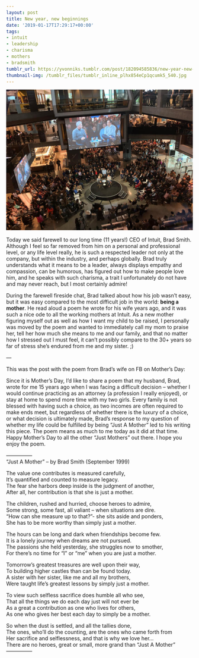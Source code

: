 ```yaml
---
layout: post
title: New year, new beginnings
date: '2019-01-17T17:29:17+00:00'
tags:
- intuit
- leadership
- charisma
- mothers
- bradsmith
tumblr_url: https://yvonniks.tumblr.com/post/182094585836/new-year-new-beginnings
thumbnail-img: /tumblr_files/tumblr_inline_plhx854eCp1qcumk5_540.jpg
---
```

![](/tumblr_files/tumblr_inline_plhx854eCp1qcumk5_540.jpg)

Today we said farewell to our long time (11 years!) CEO of Intuit, Brad Smith. Although I feel so far removed from him on a personal and professional level, or any life level really, he is such a respected leader not only at the company, but within the industry, and perhaps globally. Brad truly understands what it means to be a leader, always displays empathy and compassion, can be humorous, has figured out how to make people love him, and he speaks with such charisma, a trait I unfortunately do not have and may never reach, but I most certainly admire!&nbsp;

During the farewell fireside chat, Brad talked about how his job wasn’t easy, but it was easy compared to the most difficult job in the world: **being a mother**. He read aloud a poem he wrote for his wife years ago, and it was such a nice ode to all the working mothers at Intuit. As a new mother figuring myself out as well as how I want my child to be raised, I personally was moved by the poem and wanted to immediately call my mom to praise her, tell her how much she means to me and our family, and that no matter how I stressed out I must feel, it can’t possibly compare to the 30+ years so far of stress she’s endured from me and my sister. ;)&nbsp;

—

This was the post with the poem from Brad’s wife on FB on Mother’s Day:

Since it is Mother’s Day, I’d like to share a poem that my husband, Brad, wrote for me 15 years ago when I was facing a difficult decision – whether I would continue practicing as an attorney (a profession I really enjoyed), or stay at home to spend more time with my two girls. Every family is not blessed with having such a choice, as two incomes are often required to make ends meet, but regardless of whether there is the luxury of a choice, or what decision is ultimately made, Brad’s response to my question of whether my life could be fulfilled by being “Just A Mother” led to his writing this piece. The poem means as much to me today as it did at that time. Happy Mother’s Day to all the other “Just Mothers” out there. I hope you enjoy the poem.

—————  
“Just A Mother” – by Brad Smith (September 1999)

The value one contributes is measured carefully,  
It’s quantified and counted to measure legacy.  
The fear she harbors deep inside is the judgment of another,  
After all, her contribution is that she is just a mother.

The children, rushed and hurried, choose heroes to admire,  
Some strong, some fast, all valiant – when situations are dire.  
“How can she measure up to that?”- she sits aside and ponders,  
She has to be more worthy than simply just a mother.

The hours can be long and dark when friendships become few.  
It is a lonely journey when dreams are not pursued.  
The passions she held yesterday, she struggles now to smother,  
For there’s no time for “I” or “me” when you are just a mother.

Tomorrow’s greatest treasures are well upon their way,  
To building higher castles than can be found today.  
A sister with her sister, like me and all my brothers,  
Were taught life’s greatest lessons by simply just a mother.

To view such selfless sacrifice does humble all who see,  
That all the things we do each day just will not ever be  
As a great a contribution as one who lives for others,  
As one who gives her best each day to simply be a mother.

So when the dust is settled, and all the tallies done,  
The ones, who’ll do the counting, are the ones who came forth from  
Her sacrifice and selflessness, and that is why we love her…  
There are no heroes, great or small, more grand than “Just A Mother”  
—————
